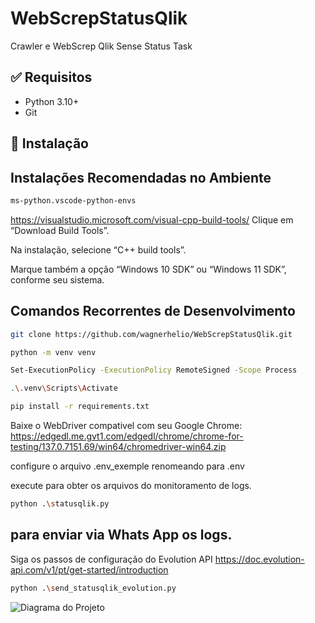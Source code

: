 # WebScrepStatusQlik
Crawler e WebScrep Qlik Sense Status Task
## ✅ Requisitos
- Python 3.10+
- Git

## 🚀 Instalação

## Instalações Recomendadas no Ambiente 
``` bash
ms-python.vscode-python-envs
```
https://visualstudio.microsoft.com/visual-cpp-build-tools/
Clique em “Download Build Tools”.

Na instalação, selecione “C++ build tools”.

Marque também a opção “Windows 10 SDK” ou “Windows 11 SDK”, conforme seu sistema.

## Comandos Recorrentes de Desenvolvimento 

```bash
git clone https://github.com/wagnerhelio/WebScrepStatusQlik.git
```

```bash
python -m venv venv
```

```bash
Set-ExecutionPolicy -ExecutionPolicy RemoteSigned -Scope Process
```

```bash
.\.venv\Scripts\Activate
```

```bash
pip install -r requirements.txt
```
Baixe o WebDriver compativel com seu Google Chrome:
https://edgedl.me.gvt1.com/edgedl/chrome/chrome-for-testing/137.0.7151.69/win64/chromedriver-win64.zip

configure o arquivo .env_exemple renomeando para .env

execute para obter os arquivos do monitoramento de logs.
```bash
python .\statusqlik.py 
``` 
## para enviar via Whats App os logs.

Siga os passos de configuração do Evolution API
https://doc.evolution-api.com/v1/pt/get-started/introduction

```bash
python .\send_statusqlik_evolution.py
```
![Diagrama do Projeto](WebScrep_QMC.drawio.png)